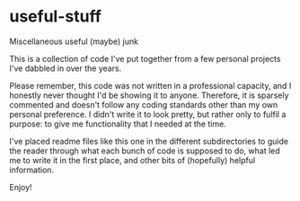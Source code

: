 useful-stuff
============

Miscellaneous useful (maybe) junk

This is a collection of code I've put together from a few personal projects I've dabbled in over the years.

Please remember, this code was not written in a professional capacity, and I honestly never thought I'd be showing
it to anyone.  Therefore, it is sparsely commented and doesn't follow any coding standards other than my own
personal preference. I didn't write it to look pretty, but rather only to fulfil a purpose: to give me functionality
that I needed at the time.

I've placed readme files like this one in the different subdirectories to guide the reader through what each
bunch of code is supposed to do, what led me to write it in the first place, and other bits of (hopefully)
helpful information.

Enjoy!